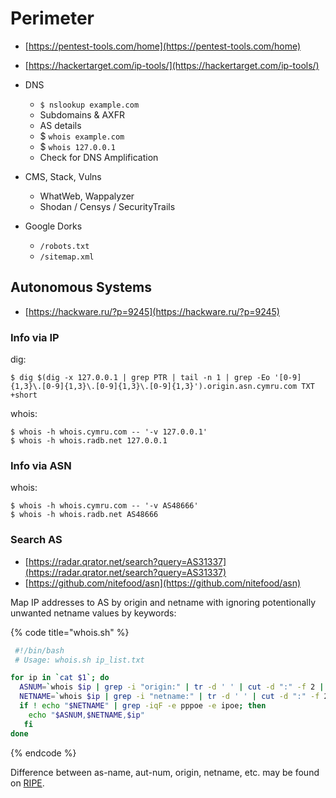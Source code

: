 # Perimeter

* [https://pentest-tools.com/home](https://pentest-tools.com/home)
* [https://hackertarget.com/ip-tools/](https://hackertarget.com/ip-tools/)

* DNS
	+ `$ nslookup example.com`
	+ Subdomains & AXFR
	+ AS details
	+ $ `whois example.com`
	+ $ `whois 127.0.0.1`
	+ Check for DNS Amplification
* CMS, Stack, Vulns
	+ WhatWeb, Wappalyzer
	+ Shodan / Censys / SecurityTrails
* Google Dorks
	+ `/robots.txt`
	+ `/sitemap.xml`




## Autonomous Systems

* [https://hackware.ru/?p=9245](https://hackware.ru/?p=9245)



### Info via IP

dig:

```
$ dig $(dig -x 127.0.0.1 | grep PTR | tail -n 1 | grep -Eo '[0-9]{1,3}\.[0-9]{1,3}\.[0-9]{1,3}\.[0-9]{1,3}').origin.asn.cymru.com TXT +short
```

whois:

```
$ whois -h whois.cymru.com -- '-v 127.0.0.1'
$ whois -h whois.radb.net 127.0.0.1
```



### Info via ASN

whois:

```
$ whois -h whois.cymru.com -- '-v AS48666'
$ whois -h whois.radb.net AS48666
```



### Search AS

* [https://radar.qrator.net/search?query=AS31337](https://radar.qrator.net/search?query=AS31337)
* [https://github.com/nitefood/asn](https://github.com/nitefood/asn)

Map IP addresses to AS by origin and netname with ignoring potentionally unwanted netname values by keywords:

{% code title="whois.sh" %}
```bash
 #!/bin/bash
 # Usage: whois.sh ip_list.txt

for ip in `cat $1`; do
  ASNUM=`whois $ip | grep -i "origin:" | tr -d ' ' | cut -d ":" -f 2 | tr $'\n' ','`
  NETNAME=`whois $ip | grep -i "netname:" | tr -d ' ' | cut -d ":" -f 2`
  if ! echo "$NETNAME" | grep -iqF -e pppoe -e ipoe; then
    echo "$ASNUM,$NETNAME,$ip"
   fi
done
```
{% endcode %}

Difference between as-name, aut-num, origin, netname, etc. may be found on [RIPE](https://www.ripe.net/manage-ips-and-asns/db/support/documentation/ripe-database-documentation/@@fullbodyrecursive-view).
